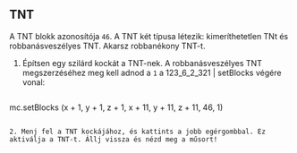 ## TNT

A TNT blokk azonosítója `46`. A TNT két típusa létezik: kimeríthetetlen TNt és robbanásveszélyes TNT. Akarsz robbanékony TNT-t.

1. Építsen egy szilárd kockát a TNT-nek. A robbanásveszélyes TNT megszerzéséhez meg kell adnod a `1` a 123_6_2_321 | setBlocks</code> végére vonal:
    
    ```python
mc.setBlocks (x + 1, y + 1, z + 1, x + 11, y + 11, z + 11, 46, 1)
```

2. Menj fel a TNT kockájához, és kattints a jobb egérgombbal. Ez aktiválja a TNT-t. Állj vissza és nézd meg a műsort!
